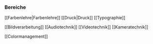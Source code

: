### Bereiche
[[Farbenlehre|Farbenlehre]]
[[Druck|Druck]]
[[Typographie]]

[[Bildverarbeitung]]
[[Audiotechnik]]
[[Videotechnik]]
[[Kameratechnik]]

[[Colormanagement]]


